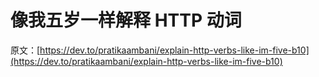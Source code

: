 # 像我五岁一样解释 HTTP 动词

原文：[https://dev.to/pratikaambani/explain-http-verbs-like-im-five-b10](https://dev.to/pratikaambani/explain-http-verbs-like-im-five-b10)